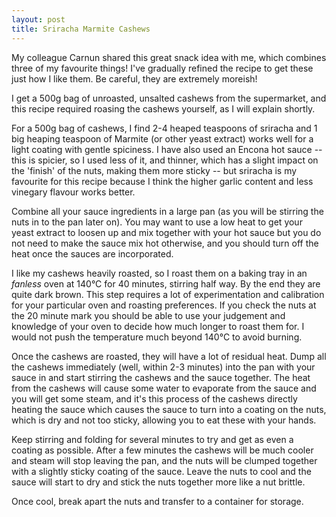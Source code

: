 ```yaml
---
layout: post
title: Sriracha Marmite Cashews
---
```


My colleague Carnun shared this great snack idea with me, which combines three of my favourite things! I've gradually refined the recipe to get these just how I like them. Be careful, they are extremely moreish!

I get a 500g bag of unroasted, unsalted cashews from the supermarket, and this recipe required roasing the cashews yourself, as I will explain shortly.

For a 500g bag of cashews, I find 2-4 heaped teaspoons of sriracha and 1 big heaping teaspoon of Marmite (or other yeast extract) works well for a light coating with gentle spiciness. I have also used an Encona hot sauce -- this is spicier, so I used less of it, and thinner, which has a slight impact on the 'finish' of the nuts, making them more sticky -- but sriracha is my favourite for this recipe because I think the higher garlic content and less vinegary flavour works better.

Combine all your sauce ingredients in a large pan (as you will be stirring the nuts in to the pan later on). You may want to use a low heat to get your yeast extract to loosen up and mix together with your hot sauce but you do not need to make the sauce mix hot otherwise, and you should turn off the heat once the sauces are incorporated.

I like my cashews heavily roasted, so I roast them on a baking tray in an _fanless_ oven at 140°C for 40 minutes, stirring half way. By the end they are quite dark brown. This step requires a lot of experimentation and calibration for your particular oven and roasting preferences. If you check the nuts at the 20 minute mark you should be able to use your judgement and knowledge of your oven to decide how much longer to roast them for. I would not push the temperature much beyond 140°C to avoid burning.

Once the cashews are roasted, they will have a lot of residual heat. Dump all the cashews immediately (well, within 2-3 minutes) into the pan with your sauce in and start stirring the cashews and the sauce together. The heat from the cashews will cause some water to evaporate from the sauce and you will get some steam, and it's this process of the cashews directly heating the sauce which causes the sauce to turn into a coating on the nuts, which is dry and not too sticky, allowing you to eat these with your hands.

Keep stirring and folding for several minutes to try and get as even a coating as possible. After a few minutes the cashews will be much cooler and steam will stop leaving the pan, and the nuts will be clumped together with a slightly sticky coating of the sauce. Leave the nuts to cool and the sauce will start to dry and stick the nuts together more like a nut brittle.

Once cool, break apart the nuts and transfer to a container for storage.
